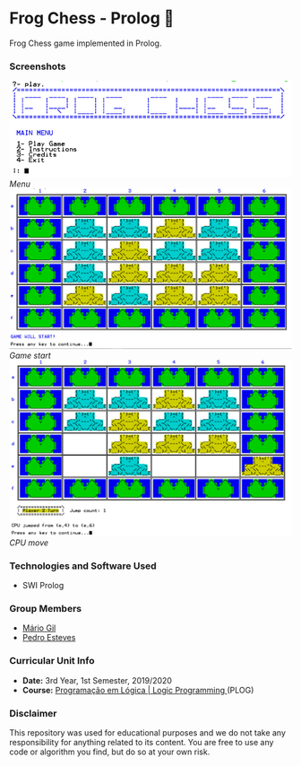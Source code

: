 # Frog Chess - Prolog :frog:
Frog Chess game implemented in Prolog.

### Screenshots
![Menu](https://github.com/GambuzX/Frog-Chess-Prolog/blob/master/screenshots/menu.png) *Menu*
![Game start](https://github.com/GambuzX/Frog-Chess-Prolog/blob/master/screenshots/gane.png) *Game start*
![CPU move](https://github.com/GambuzX/Frog-Chess-Prolog/blob/master/screenshots/cpu.png) *CPU move*


### Technologies and Software Used
* SWI Prolog

### Group Members
* [Mário Gil](https://github.com/GambuzX "GambuzX")
* [Pedro Esteves](https://github.com/pemesteves "pemesteves")

### Curricular Unit Info
* **Date:** 3rd Year, 1st Semester, 2019/2020
* **Course:** [Programação em Lógica | Logic Programming ](https://sigarra.up.pt/feup/en/UCURR_GERAL.FICHA_UC_VIEW?pv_ocorrencia_id=436444 "PLOG") (PLOG)

### Disclaimer 
This repository was used for educational purposes and we do not take any responsibility for anything related to its content. You are free to use any code or algorithm you find, but do so at your own risk.

